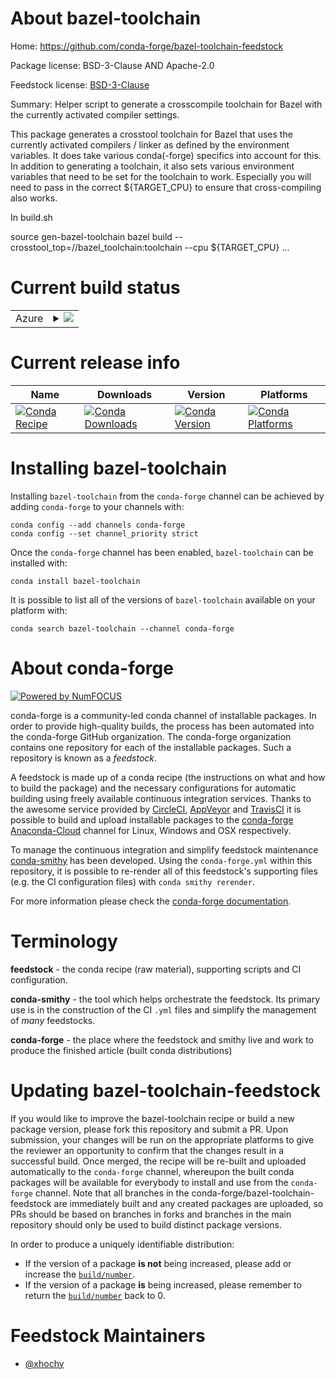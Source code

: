 About bazel-toolchain
=====================

Home: https://github.com/conda-forge/bazel-toolchain-feedstock

Package license: BSD-3-Clause AND Apache-2.0

Feedstock license: [BSD-3-Clause](https://github.com/conda-forge/bazel-toolchain-feedstock/blob/master/LICENSE.txt)

Summary: Helper script to generate a crosscompile toolchain for Bazel with the currently activated compiler settings.

This package generates a crosstool toolchain for Bazel that uses the currently
activated compilers / linker as defined by the environment variables. It does
take various conda(-forge) specifics into account for this. In addition to generating
a toolchain, it also sets various environment variables that need to be set for
the toolchain to work. Especially you will need to pass in the correct ${TARGET_CPU}
to ensure that cross-compiling also works.

In build.sh

  source gen-bazel-toolchain
  bazel build --crosstool_top=//bazel_toolchain:toolchain --cpu ${TARGET_CPU} …


Current build status
====================


<table>
    
  <tr>
    <td>Azure</td>
    <td>
      <details>
        <summary>
          <a href="https://dev.azure.com/conda-forge/feedstock-builds/_build/latest?definitionId=13495&branchName=master">
            <img src="https://dev.azure.com/conda-forge/feedstock-builds/_apis/build/status/bazel-toolchain-feedstock?branchName=master">
          </a>
        </summary>
        <table>
          <thead><tr><th>Variant</th><th>Status</th></tr></thead>
          <tbody><tr>
              <td>linux_64</td>
              <td>
                <a href="https://dev.azure.com/conda-forge/feedstock-builds/_build/latest?definitionId=13495&branchName=master">
                  <img src="https://dev.azure.com/conda-forge/feedstock-builds/_apis/build/status/bazel-toolchain-feedstock?branchName=master&jobName=linux&configuration=linux_64_" alt="variant">
                </a>
              </td>
            </tr><tr>
              <td>osx_64</td>
              <td>
                <a href="https://dev.azure.com/conda-forge/feedstock-builds/_build/latest?definitionId=13495&branchName=master">
                  <img src="https://dev.azure.com/conda-forge/feedstock-builds/_apis/build/status/bazel-toolchain-feedstock?branchName=master&jobName=osx&configuration=osx_64_" alt="variant">
                </a>
              </td>
            </tr>
          </tbody>
        </table>
      </details>
    </td>
  </tr>
</table>

Current release info
====================

| Name | Downloads | Version | Platforms |
| --- | --- | --- | --- |
| [![Conda Recipe](https://img.shields.io/badge/recipe-bazel--toolchain-green.svg)](https://anaconda.org/conda-forge/bazel-toolchain) | [![Conda Downloads](https://img.shields.io/conda/dn/conda-forge/bazel-toolchain.svg)](https://anaconda.org/conda-forge/bazel-toolchain) | [![Conda Version](https://img.shields.io/conda/vn/conda-forge/bazel-toolchain.svg)](https://anaconda.org/conda-forge/bazel-toolchain) | [![Conda Platforms](https://img.shields.io/conda/pn/conda-forge/bazel-toolchain.svg)](https://anaconda.org/conda-forge/bazel-toolchain) |

Installing bazel-toolchain
==========================

Installing `bazel-toolchain` from the `conda-forge` channel can be achieved by adding `conda-forge` to your channels with:

```
conda config --add channels conda-forge
conda config --set channel_priority strict
```

Once the `conda-forge` channel has been enabled, `bazel-toolchain` can be installed with:

```
conda install bazel-toolchain
```

It is possible to list all of the versions of `bazel-toolchain` available on your platform with:

```
conda search bazel-toolchain --channel conda-forge
```


About conda-forge
=================

[![Powered by NumFOCUS](https://img.shields.io/badge/powered%20by-NumFOCUS-orange.svg?style=flat&colorA=E1523D&colorB=007D8A)](http://numfocus.org)

conda-forge is a community-led conda channel of installable packages.
In order to provide high-quality builds, the process has been automated into the
conda-forge GitHub organization. The conda-forge organization contains one repository
for each of the installable packages. Such a repository is known as a *feedstock*.

A feedstock is made up of a conda recipe (the instructions on what and how to build
the package) and the necessary configurations for automatic building using freely
available continuous integration services. Thanks to the awesome service provided by
[CircleCI](https://circleci.com/), [AppVeyor](https://www.appveyor.com/)
and [TravisCI](https://travis-ci.com/) it is possible to build and upload installable
packages to the [conda-forge](https://anaconda.org/conda-forge)
[Anaconda-Cloud](https://anaconda.org/) channel for Linux, Windows and OSX respectively.

To manage the continuous integration and simplify feedstock maintenance
[conda-smithy](https://github.com/conda-forge/conda-smithy) has been developed.
Using the ``conda-forge.yml`` within this repository, it is possible to re-render all of
this feedstock's supporting files (e.g. the CI configuration files) with ``conda smithy rerender``.

For more information please check the [conda-forge documentation](https://conda-forge.org/docs/).

Terminology
===========

**feedstock** - the conda recipe (raw material), supporting scripts and CI configuration.

**conda-smithy** - the tool which helps orchestrate the feedstock.
                   Its primary use is in the construction of the CI ``.yml`` files
                   and simplify the management of *many* feedstocks.

**conda-forge** - the place where the feedstock and smithy live and work to
                  produce the finished article (built conda distributions)


Updating bazel-toolchain-feedstock
==================================

If you would like to improve the bazel-toolchain recipe or build a new
package version, please fork this repository and submit a PR. Upon submission,
your changes will be run on the appropriate platforms to give the reviewer an
opportunity to confirm that the changes result in a successful build. Once
merged, the recipe will be re-built and uploaded automatically to the
`conda-forge` channel, whereupon the built conda packages will be available for
everybody to install and use from the `conda-forge` channel.
Note that all branches in the conda-forge/bazel-toolchain-feedstock are
immediately built and any created packages are uploaded, so PRs should be based
on branches in forks and branches in the main repository should only be used to
build distinct package versions.

In order to produce a uniquely identifiable distribution:
 * If the version of a package **is not** being increased, please add or increase
   the [``build/number``](https://docs.conda.io/projects/conda-build/en/latest/resources/define-metadata.html#build-number-and-string).
 * If the version of a package **is** being increased, please remember to return
   the [``build/number``](https://docs.conda.io/projects/conda-build/en/latest/resources/define-metadata.html#build-number-and-string)
   back to 0.

Feedstock Maintainers
=====================

* [@xhochy](https://github.com/xhochy/)

